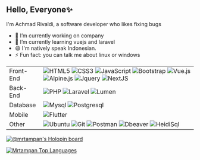 

## Hello, Everyone✨

I'm Achmad Rivaldi, a software developer who likes fixing bugs

- 🔭 I’m currently working on company
- 🌱 I’m currently learning vuejs and laravel
- 😄 I'm natively speak Indonesian.
- ⚡ Fun fact: you can talk me about linux or windows

<table>
	<tr>
		<td>Front-End</td>
		<td>
			<img alt="HTML5" src="https://img.shields.io/badge/HTML5-E34F26.svg?style=flat&logo=HTML5&logoColor=white">
			<img alt="CSS3" src="https://img.shields.io/badge/CSS3-1572B6.svg?style=flat&logo=CSS3&logoColor=white">
			<img alt="JavaScript" src="https://img.shields.io/badge/JavaScript-F7DF1E.svg?style=flat&logo=JavaScript&logoColor=black">
			<img alt="Bootstrap" src="https://img.shields.io/badge/-Bootstrap-blueviolet?logo=bootstrap&logoColor=white">
			<img alt="Vue.js" src="https://img.shields.io/badge/-Vuejs-green?logo=vuedotjs&logoColor=white">
      			<img alt="Alpine.js" src="https://img.shields.io/badge/-AlpineJs-informational?logo=alpinedotjs&logoColor=white">
			<img alt="Jquery" src="https://img.shields.io/badge/-Jquery-critical?logo=jquery&logoColor=white">
			<img alt="NextJS" src="https://img.shields.io/badge/-NextJS-critical?logo=nextdotjs&logoColor=white">
		</td>
	</tr>
	<tr>
		<td>Back-End</td>
		<td>
			<img alt="PHP" src="https://img.shields.io/badge/PHP-777BB4.svg?style=flat&logo=PHP&logoColor=white">
			<img alt="Laravel" src="https://img.shields.io/badge/Laravel-FF2D20.svg?style=flat&logo=Laravel&logoColor=white">
      			<img alt="Lumen" src="https://img.shields.io/badge/-Lumen-blue?style=flat&logo=Lumen&logoColor=white">
		</td>
	</tr>
	<tr>
		<td>Database</td>
		<td>
			<img alt="Mysql" src="https://img.shields.io/badge/-Mysql-blue?style=flat&logo=mysql&logoColor=white">
			<img alt="Postgresql" src="https://img.shields.io/badge/-PostgreSql-blue?style=flat&logo=postgresql&logoColor=white">
		</td>
	</tr>
	<tr>
		<td>Mobile</td>
		<td>
      <img alt="Flutter" src="https://img.shields.io/badge/-Flutter-blue?style=flat&logo=Flutter&logoColor=white">
		</td>
	</tr>
	<tr>
		<td>Other</td>
		<td>
			<img alt="Ubuntu" src="https://img.shields.io/badge/-Ubuntu-orange?style=flat&logo=Ubuntu&logoColor=white">
			<img alt="Git" src="https://img.shields.io/badge/Git-F05032.svg?style=flat&logo=Git&logoColor=white">
      			<img alt="Postman" src="https://img.shields.io/badge/-Postman-red?style=flat&logo=Postman&logoColor=white">
			<img alt="Dbeaver" src="https://img.shields.io/badge/-Dbeaver-blue?style=flat">
			<img alt="HeidiSql" src="https://img.shields.io/badge/-Heidisql-green?style=flat">
		</td>
	</tr>
</table>

[![@mrtampan's Holopin board](https://holopin.me/mrtampan)](https://holopin.io/@mrtampan)

  <a href="https://github.com/mrtampan/github-readme-stats"><img alt="Mrtampan Top Languages" src="https://github-readme-stats.vercel.app/api/top-langs/?username=mrtampan&langs_count=5&count_private=false&hide_border=false&bg_color=white&layout=compact" /></a>




